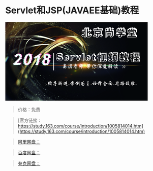 # Servlet和JSP(JAVAEE基础)教程

![img](../../../assets/study163/free/c4abc3b0-7f7e-441d-914b-5d3e036515f2.jpg)

> 价格：免费

> [官方链接：https://study.163.com/course/introduction/1005814014.htm](https://study.163.com/course/introduction/1005814014.htm)

> [阿里网盘：]()

> [百度网盘：]()

> [夸克网盘：]()
